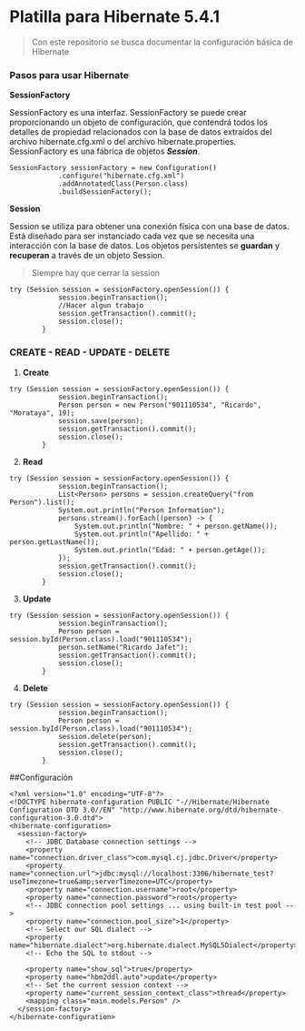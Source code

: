 # Platilla para Hibernate 5.4.1

>Con este repositorio se busca documentar la configuración básica de Hibernate

### Pasos para usar Hibernate

**SessionFactory**

SessionFactory es una interfaz. SessionFactory se puede crear proporcionando un objeto de configuración, que contendrá todos los detalles de propiedad relacionados con la base de datos extraídos del archivo hibernate.cfg.xml o del archivo hibernate.properties. SessionFactory es una fábrica de objetos _**Session**_.

```
SessionFactory sessionFactory = new Configuration()
            .configure("hibernate.cfg.xml")
            .addAnnotatedClass(Person.class)
            .buildSessionFactory();
```
**Session**

Session se utiliza para obtener una conexión física con una base de datos. 
Está diseñado para ser instanciado cada vez que se necesita una interacción con la base de datos. 
Los objetos persistentes se **guardan** y **recuperan** a través de un objeto Session.
> Siempre hay que cerrar la session

```
try (Session session = sessionFactory.openSession()) {
            session.beginTransaction();
            //Hacer algun trabajo
            session.getTransaction().commit();
            session.close();
        }
```

### CREATE - READ - UPDATE - DELETE

1. **Create**

```
try (Session session = sessionFactory.openSession()) {
            session.beginTransaction();
            Person person = new Person("901110534", "Ricardo", "Morataya", 19);
            session.save(person);
            session.getTransaction().commit();
            session.close();
        }
```
2. **Read**

```
try (Session session = sessionFactory.openSession()) {
            session.beginTransaction();
            List<Person> persons = session.createQuery("from Person").list();
            System.out.println("Person Information");
            persons.stream().forEach((person) -> {
                System.out.println("Nombre: " + person.getName());
                System.out.println("Apellido: " + person.getLastName());
                System.out.println("Edad: " + person.getAge());
            });
            session.getTransaction().commit();
            session.close();
        }
```

3. **Update**

```
try (Session session = sessionFactory.openSession()) {
            session.beginTransaction();
            Person person = session.byId(Person.class).load("901110534");
            person.setName("Ricardo Jafet");
            session.getTransaction().commit();
            session.close();
        }
```

4. **Delete**

```
try (Session session = sessionFactory.openSession()) {
            session.beginTransaction();
            Person person = session.byId(Person.class).load("901110534");
            session.delete(person);
            session.getTransaction().commit();
            session.close();
        }
```

##Configuración

```
<?xml version="1.0" encoding="UTF-8"?>
<!DOCTYPE hibernate-configuration PUBLIC "-//Hibernate/Hibernate Configuration DTD 3.0//EN" "http://www.hibernate.org/dtd/hibernate-configuration-3.0.dtd">
<hibernate-configuration>
  <session-factory>
    <!-- JDBC Database connection settings -->
    <property name="connection.driver_class">com.mysql.cj.jdbc.Driver</property>
    <property name="connection.url">jdbc:mysql://localhost:3306/hibernate_test?useTimezone=true&amp;serverTimezone=UTC</property>
    <property name="connection.username">root</property>
    <property name="connection.password">root</property>
    <!-- JDBC connection pool settings ... using built-in test pool -->
    <property name="connection.pool_size">1</property>
    <!-- Select our SQL dialect -->
    <property name="hibernate.dialect">org.hibernate.dialect.MySQL5Dialect</property>
    <!-- Echo the SQL to stdout -->

    <property name="show_sql">true</property>
    <property name="hbm2ddl.auto">update</property>
    <!-- Set the current session context -->
    <property name="current_session_context_class">thread</property>
    <mapping class="main.models.Person" />
  </session-factory>
</hibernate-configuration>
```


